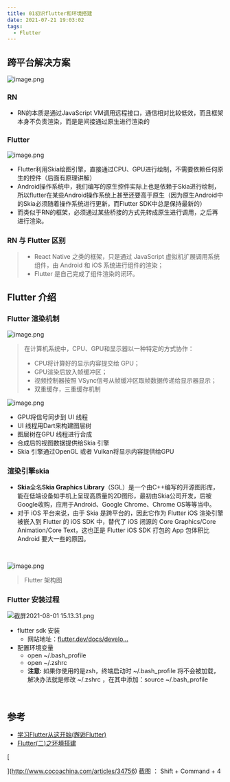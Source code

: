 ```yaml
---
title: 01初识flutter和环境搭建
date: 2021-07-21 19:03:02
tags:
  - Flutter
---
```


## 跨平台解决方案
![image.png](https://cdn.nlark.com/yuque/0/2021/png/2127799/1627794173602-e5e50dc9-71b3-4450-b89e-d327833cc6f0.png#clientId=ufd473d58-39ca-4&from=paste&height=231&id=aVukp&margin=%5Bobject%20Object%5D&name=image.png&originHeight=461&originWidth=658&originalType=binary&ratio=1&size=188413&status=done&style=none&taskId=uaeecbea0-80b1-4bdb-b74a-284186b5fe4&width=329)
### RN

- RN的本质是通过JavaScript VM调用远程接口，通信相对比较低效，而且框架本身不负责渲染，而是是间接通过原生进行渲染的
### Flutter
![image.png](https://cdn.nlark.com/yuque/0/2021/png/2127799/1627802284865-cb7d9609-03c0-4d84-b470-fb17412ee729.png#clientId=ufd473d58-39ca-4&from=paste&height=222&id=u1a56bc36&margin=%5Bobject%20Object%5D&name=image.png&originHeight=444&originWidth=1154&originalType=binary&ratio=1&size=240948&status=done&style=none&taskId=ue6845513-214c-46da-8c45-041f250ad03&width=577)

- Flutter利用Skia绘图引擎，直接通过CPU、GPU进行绘制，不需要依赖任何原生的控件（后面有原理讲解）
- Android操作系统中，我们编写的原生控件实际上也是依赖于Skia进行绘制，所以flutter在某些Android操作系统上甚至还要高于原生（因为原生Android中的Skia必须随着操作系统进行更新，而Flutter SDK中总是保持最新的）
- 而类似于RN的框架，必须通过某些桥接的方式先转成原生进行调用，之后再进行渲染。
#### 
### RN 与 Flutter 区别
> - React Native 之类的框架，只是通过 JavaScript 虚拟机扩展调用系统组件，由 Android 和 iOS 系统进行组件的渲染；
> - Flutter 是自己完成了组件渲染的闭环。

### 
## Flutter 介绍


### Flutter 渲染机制
![image.png](https://cdn.nlark.com/yuque/0/2021/png/2127799/1627799885961-00a9b2ba-ce20-444e-a312-f1bf498768a0.png#clientId=ufd473d58-39ca-4&from=paste&height=209&id=ud138c897&margin=%5Bobject%20Object%5D&name=image.png&originHeight=417&originWidth=702&originalType=binary&ratio=1&size=107268&status=done&style=none&taskId=uc6fdded5-dd9d-4349-80ff-a11043300f9&width=351)
> 在计算机系统中，CPU、GPU和显示器以一种特定的方式协作：
> - CPU将计算好的显示内容提交给 GPU；
> - GPU渲染后放入帧缓冲区；
> - 视频控制器按照 VSync信号从帧缓冲区取帧数据传递给显示器显示；
> - 双重缓存，三重缓存机制 

![image.png](https://cdn.nlark.com/yuque/0/2021/png/2127799/1627798650439-abb61f81-8165-4e70-849f-300eff6c5034.png#clientId=ufd473d58-39ca-4&from=paste&height=260&id=LMEwC&margin=%5Bobject%20Object%5D&name=image.png&originHeight=519&originWidth=692&originalType=binary&ratio=1&size=86122&status=done&style=none&taskId=u2bd36dbd-37c0-4a54-960a-effd871852e&width=346)

- GPU将信号同步到 UI 线程
- UI 线程用Dart来构建图层树
- 图层树在GPU 线程进行合成
- 合成后的视图数据提供给Skia 引擎
- Skia 引擎通过OpenGL 或者 Vulkan将显示内容提供给GPU



### 渲染引擎skia

- **Skia**全名**Skia Graphics Library**（SGL）是一个由C++编写的开源图形库，能在低端设备如手机上呈现高质量的2D图形，最初由Skia公司开发，后被Google收购，应用于Android、Google Chrome、Chrome OS等等当中。
- 对于 iOS 平台来说，由于 Skia 是跨平台的，因此它作为 Flutter iOS 渲染引擎被嵌入到 Flutter 的 iOS SDK 中，替代了 iOS 闭源的 Core Graphics/Core Animation/Core Text，这也正是 Flutter iOS SDK 打包的 App 包体积比 Android 要大一些的原因。

​

![image.png](https://cdn.nlark.com/yuque/0/2021/png/2127799/1627800173552-e8d54688-da5e-4d98-aec7-a67932f57ffc.png#clientId=ufd473d58-39ca-4&from=paste&height=173&id=uec62ba77&margin=%5Bobject%20Object%5D&name=image.png&originHeight=345&originWidth=655&originalType=binary&ratio=1&size=186036&status=done&style=none&taskId=ubafc4be8-83a7-45cd-827d-7fa9120a28f&width=327.5)
> Flutter 架构图

### Flutter 安装过程
![截屏2021-08-01 15.13.31.png](https://cdn.nlark.com/yuque/0/2021/png/2127799/1627802049903-3a39d1ae-0718-469a-9641-ffd713145e1f.png#clientId=ufd473d58-39ca-4&from=paste&height=625&id=u6dcf9b1c&margin=%5Bobject%20Object%5D&name=%E6%88%AA%E5%B1%8F2021-08-01%2015.13.31.png&originHeight=1250&originWidth=2368&originalType=binary&ratio=1&size=3947350&status=done&style=none&taskId=uba3f6687-6a58-4afd-ad86-c64a89f5780&width=1184)

- flutter sdk 安装
   - 网站地址：[flutter.dev/docs/develo…](https://flutter.dev/docs/development/tools/sdk/releases?tab=macos)
- 配置环境变量
   - open ~/.bash_profile
   - open ~/.zshrc
   - **注意:** 如果你使用的是zsh，终端启动时 ~/.bash_profile 将不会被加载，解决办法就是修改 ~/.zshrc ，在其中添加：source ~/.bash_profile



​

## 参考

- [学习Flutter从这开始(邂逅Flutter)](http://www.cocoachina.com/articles/34756)
- [Flutter(二)之环境搭建](https://juejin.cn/post/6844903935132581902)

[

](http://www.cocoachina.com/articles/34756)
截图 ： Shift + Command + 4
